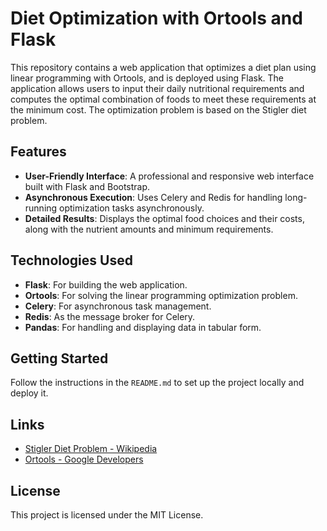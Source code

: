 # Diet Optimization with Ortools and Flask

This repository contains a web application that optimizes a diet plan using linear programming with Ortools, and is deployed using Flask. The application allows users to input their daily nutritional requirements and computes the optimal combination of foods to meet these requirements at the minimum cost. The optimization problem is based on the Stigler diet problem.

## Features

- **User-Friendly Interface**: A professional and responsive web interface built with Flask and Bootstrap.
- **Asynchronous Execution**: Uses Celery and Redis for handling long-running optimization tasks asynchronously.
- **Detailed Results**: Displays the optimal food choices and their costs, along with the nutrient amounts and minimum requirements.

## Technologies Used

- **Flask**: For building the web application.
- **Ortools**: For solving the linear programming optimization problem.
- **Celery**: For asynchronous task management.
- **Redis**: As the message broker for Celery.
- **Pandas**: For handling and displaying data in tabular form.

## Getting Started

Follow the instructions in the `README.md` to set up the project locally and deploy it.

## Links

- [Stigler Diet Problem - Wikipedia](https://en.wikipedia.org/wiki/Stigler_diet)
- [Ortools - Google Developers](https://developers.google.com/optimization)

## License

This project is licensed under the MIT License.
